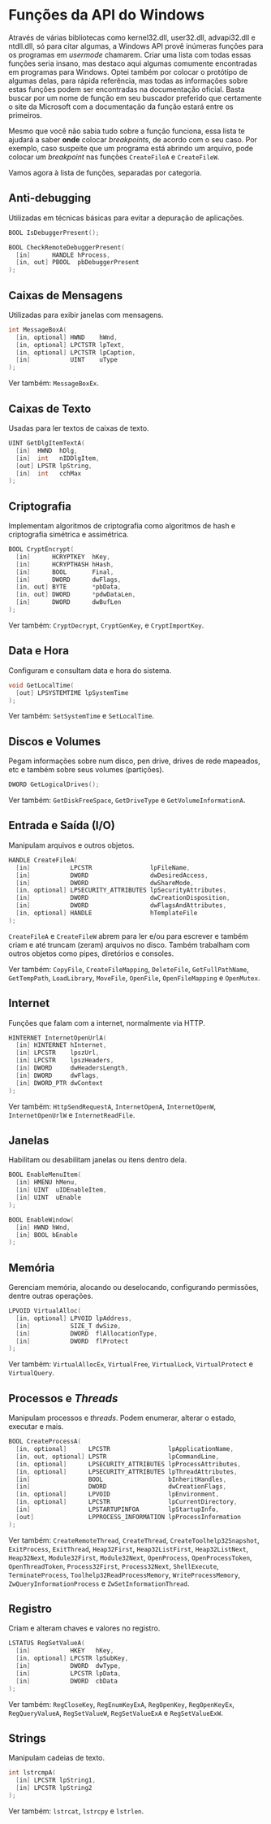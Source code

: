 # Funções da API do Windows

Através de várias bibliotecas como kernel32.dll, user32.dll, advapi32.dll e ntdll.dll, só para citar algumas, a Windows API provê inúmeras funções para os programas em _usermode_ chamarem. Criar uma lista com todas essas funções seria insano, mas destaco aqui algumas comumente encontradas em programas para Windows. Optei também por colocar o protótipo de algumas delas, para rápida referência, mas todas as informações sobre estas funções podem ser encontradas na documentação oficial. Basta buscar por um nome de função em seu buscador preferido que certamente o site da Microsoft com a documentação da função estará entre os primeiros.

Mesmo que você não sabia tudo sobre a função funciona, essa lista te ajudará a saber **onde** colocar _breakpoints_, de acordo com o seu caso. Por exemplo, caso suspeite que um programa está abrindo um arquivo, pode colocar um _breakpoint_ nas funções `CreateFileA` e `CreateFileW`.

Vamos agora à lista de funções, separadas por categoria.

## Anti-debugging

Utilizadas em técnicas básicas para evitar a depuração de aplicações.

```c
BOOL IsDebuggerPresent();
```

```c
BOOL CheckRemoteDebuggerPresent(
  [in]      HANDLE hProcess,
  [in, out] PBOOL  pbDebuggerPresent
);
```

## Caixas de Mensagens

Utilizadas para exibir janelas com mensagens.

```c
int MessageBoxA(
  [in, optional] HWND    hWnd,
  [in, optional] LPCTSTR lpText,
  [in, optional] LPCTSTR lpCaption,
  [in]           UINT    uType
);
```

Ver também: `MessageBoxEx`.

## Caixas de Texto

Usadas para ler textos de caixas de texto.

```c
UINT GetDlgItemTextA(
  [in]  HWND  hDlg,
  [in]  int   nIDDlgItem,
  [out] LPSTR lpString,
  [in]  int   cchMax
);
```

## Criptografia

Implementam algoritmos de criptografia como algoritmos de hash e criptografia simétrica e assimétrica.

```c
BOOL CryptEncrypt(
  [in]      HCRYPTKEY  hKey,
  [in]      HCRYPTHASH hHash,
  [in]      BOOL       Final,
  [in]      DWORD      dwFlags,
  [in, out] BYTE       *pbData,
  [in, out] DWORD      *pdwDataLen,
  [in]      DWORD      dwBufLen
);
```

Ver também: `CryptDecrypt`, `CryptGenKey`, e `CryptImportKey`.

## Data e Hora

Configuram e consultam data e hora do sistema.

```c
void GetLocalTime(
  [out] LPSYSTEMTIME lpSystemTime
);
```

Ver também: `SetSystemTime` e `SetLocalTime`.

## Discos e Volumes

Pegam informações sobre num disco, pen drive, drives de rede mapeados, etc e também sobre seus volumes \(partições\).

```c
DWORD GetLogicalDrives();
```

Ver também: `GetDiskFreeSpace`, `GetDriveType` e `GetVolumeInformationA`.

## Entrada e Saída \(I/O\)

Manipulam arquivos e outros objetos.

```c
HANDLE CreateFileA(
  [in]           LPCSTR                lpFileName,
  [in]           DWORD                 dwDesiredAccess,
  [in]           DWORD                 dwShareMode,
  [in, optional] LPSECURITY_ATTRIBUTES lpSecurityAttributes,
  [in]           DWORD                 dwCreationDisposition,
  [in]           DWORD                 dwFlagsAndAttributes,
  [in, optional] HANDLE                hTemplateFile
);
```

`CreateFileA` e `CreateFileW` abrem para ler e/ou para escrever e também criam e até truncam \(zeram\) arquivos no disco. Também trabalham com outros objetos como pipes, diretórios e consoles.

Ver também: `CopyFile`, `CreateFileMapping`, `DeleteFile`, `GetFullPathName`, `GetTempPath`, `LoadLibrary`, `MoveFile`, `OpenFile`, `OpenFileMapping` e `OpenMutex`.

## Internet

Funções que falam com a internet, normalmente via HTTP.

```c
HINTERNET InternetOpenUrlA(
  [in] HINTERNET hInternet,
  [in] LPCSTR    lpszUrl,
  [in] LPCSTR    lpszHeaders,
  [in] DWORD     dwHeadersLength,
  [in] DWORD     dwFlags,
  [in] DWORD_PTR dwContext
);
```

Ver também: `HttpSendRequestA`, `InternetOpenA`, `InternetOpenW`, `InternetOpenUrlW` e `InternetReadFile`.

## Janelas

Habilitam ou desabilitam janelas ou itens dentro dela.

```c
BOOL EnableMenuItem(
  [in] HMENU hMenu,
  [in] UINT  uIDEnableItem,
  [in] UINT  uEnable
);
```

```c
BOOL EnableWindow(
  [in] HWND hWnd,
  [in] BOOL bEnable
);
```

## Memória

Gerenciam memória, alocando ou deselocando, configurando permissões, dentre outras operações.

```c
LPVOID VirtualAlloc(
  [in, optional] LPVOID lpAddress,
  [in]           SIZE_T dwSize,
  [in]           DWORD  flAllocationType,
  [in]           DWORD  flProtect
);
```

Ver também: `VirtualAllocEx`, `VirtualFree`, `VirtualLock`, `VirtualProtect` e `VirtualQuery`.

## Processos e _Threads_

Manipulam processos e _threads_. Podem enumerar, alterar o estado, executar e mais.

```c
BOOL CreateProcessA(
  [in, optional]      LPCSTR                lpApplicationName,
  [in, out, optional] LPSTR                 lpCommandLine,
  [in, optional]      LPSECURITY_ATTRIBUTES lpProcessAttributes,
  [in, optional]      LPSECURITY_ATTRIBUTES lpThreadAttributes,
  [in]                BOOL                  bInheritHandles,
  [in]                DWORD                 dwCreationFlags,
  [in, optional]      LPVOID                lpEnvironment,
  [in, optional]      LPCSTR                lpCurrentDirectory,
  [in]                LPSTARTUPINFOA        lpStartupInfo,
  [out]               LPPROCESS_INFORMATION lpProcessInformation
);
```

Ver também: `CreateRemoteThread`, `CreateThread`, `CreateToolhelp32Snapshot`, `ExitProcess`, `ExitThread`, `Heap32First`, `Heap32ListFirst`, `Heap32ListNext`, `Heap32Next`, `Module32First`, `Module32Next`, `OpenProcess`, `OpenProcessToken`, `OpenThreadToken`, `Process32First`, `Process32Next`, `ShellExecute`, `TerminateProcess`, `Toolhelp32ReadProcessMemory`, `WriteProcessMemory`, `ZwQueryInformationProcess` e `ZwSetInformationThread`.

## Registro

Criam e alteram chaves e valores no registro.

```c
LSTATUS RegSetValueA(
  [in]           HKEY   hKey,
  [in, optional] LPCSTR lpSubKey,
  [in]           DWORD  dwType,
  [in]           LPCSTR lpData,
  [in]           DWORD  cbData
);
```

Ver também: `RegCloseKey`, `RegEnumKeyExA`, `RegOpenKey`, `RegOpenKeyEx`, `RegQueryValueA`, `RegSetValueW`, `RegSetValueExA` e `RegSetValueExW`.

## Strings

Manipulam cadeias de texto.

```c
int lstrcmpA(
  [in] LPCSTR lpString1,
  [in] LPCSTR lpString2
);
```

Ver também: `lstrcat`, `lstrcpy` e `lstrlen`.